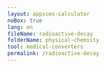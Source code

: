 ```yaml
---
layout: appscms-calculator
noBox: true
lang: en
fileName: radioactive-decay
folderName: physical-chemisty
tool: medical-converters
permalink: /radioactive-decay
---
```

